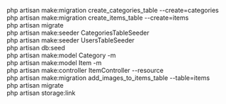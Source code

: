 php artisan make:migration create_categories_table --create=categories<br>
php artisan make:migration create_items_table --create=items<br>
php artisan migrate<br>
php artisan make:seeder CategoriesTableSeeder<br>
php artisan make:seeder UsersTableSeeder<br>
php artisan db:seed<br>
php artisan make:model Category -m<br>
php artisan make:model Item -m<br>
php artisan make:controller ItemController --resource<br>
php artisan make:migration add_images_to_items_table --table=items<br>
php artisan migrate<br>
php artisan storage:link<br>

